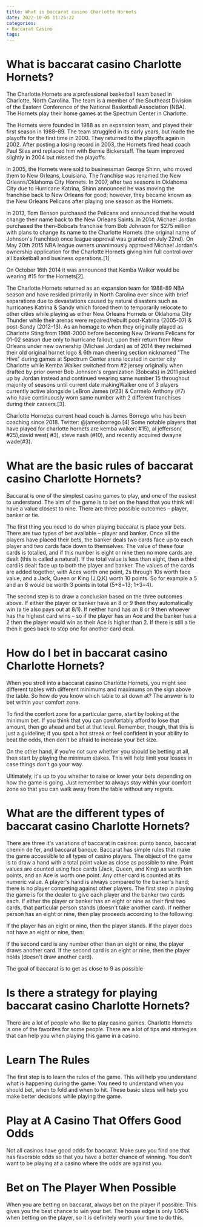 ```yaml
---
title: What is baccarat casino Charlotte Hornets
date: 2022-10-05 11:25:22
categories:
- Baccarat Casino
tags:
---
```



#  What is baccarat casino Charlotte Hornets?

The Charlotte Hornets are a professional basketball team based in Charlotte, North Carolina. The team is a member of the Southeast Division of the Eastern Conference of the National Basketball Association (NBA). The Hornets play their home games at the Spectrum Center in Charlotte.

The Hornets were founded in 1988 as an expansion team, and played their first season in 1988–89. The team struggled in its early years, but made the playoffs for the first time in 2000. They returned to the playoffs again in 2002. After posting a losing record in 2003, the Hornets fired head coach Paul Silas and replaced him with Bernie Bickerstaff. The team improved slightly in 2004 but missed the playoffs.

In 2005, the Hornets were sold to businessman George Shinn, who moved them to New Orleans, Louisiana. The franchise was renamed the New Orleans/Oklahoma City Hornets. In 2007, after two seasons in Oklahoma City due to Hurricane Katrina, Shinn announced he was moving the franchise back to New Orleans for good; however, they became known as the New Orleans Pelicans after playing one season as the Hornets.

In 2013, Tom Benson purchased the Pelicans and announced that he would change their name back to the New Orleans Saints. In 2014, Michael Jordan purchased the then-Bobcats franchise from Bob Johnson for $275 million with plans to change its name to the Charlotte Hornets (the original name of Johnson's franchise) once league approval was granted on July 22nd). On May 20th 2015 NBA league owners unanimously approved Michael Jordan's ownership application for the Charlotte Hornets giving him full control over all basketball and business operations.[1]

On October 16th 2014 it was announced that Kemba Walker would be wearing #15 for the Hornets[2].

The Charlotte Hornets returned as an expansion team for 1988-89 NBA season and have resided primarily in North Carolina ever since with brief separations due to devastations caused by natural disasters such as hurricanes Katrina & Sandy which forced them to temporarily relocate to other cities while playing as either New Orleans Hornets or Oklahoma City Thunder while their arenas were repaired/rebuilt post-Katrina (2005-07) & post-Sandy (2012-13). As an homage to when they originally played as Charlotte Sting from 1988-2000 before becoming New Orleans Pelicans for 01-02 season due only to hurricane fallout, upon their return from New Orleans under new ownership (Michael Jordan) as of 2014 they reclaimed their old original hornet logo & 6th man cheering section nicknamed "The Hive" during games at Spectrum Center arena located in center city Charlotte while Kemba Walker switched from #2 jersey originally when drafted by prior owner Bob Johnson's organization (Bobcats) in 2011 picked up by Jordan instead and continued wearing same number 15 throughout majority of seasons until current date makingWalker one of 3 players currently active alongside LeBron James (#23) & Carmelo Anthony (#7) who have continuously worn same number with 2 different franchises during their careers.[3]. 

Charlotte Hornetss current head coach is James Borrego who has been coaching since 2018. Twitter: @jamesborrego [4]   Some notable players that have played for charlotte hornets are kemba walker( #15), al jefferson( #25),david west( #3), steve nash (#10), and recently acquired dwayne wade(#3).

#  What are the basic rules of baccarat casino Charlotte Hornets?

Baccarat is one of the simplest casino games to play, and one of the easiest to understand. The aim of the game is to bet on the hand that you think will have a value closest to nine. There are three possible outcomes – player, banker or tie.

The first thing you need to do when playing baccarat is place your bets. There are two types of bet available – player and banker. Once all the players have placed their bets, the banker deals two cards face up to each player and two cards face down to themselves. The value of these four cards is totalled, and if this number is eight or nine then no more cards are dealt (this is called a natural). If the total value is less than eight, then a third card is dealt face up to both the player and banker. The values of the cards are added together, with Aces worth one point, 2s through 10s worth face value, and a Jack, Queen or King (J,Q,K) worth 10 points. So for example a 5 and an 8 would be worth 3 points in total (5+8=13; 1+3=4).

The second step is to draw a conclusion based on the three outcomes above. If either the player or banker have an 8 or 9 then they automatically win (a tie also pays out at 8/1). If neither hand has an 8 or 9 then whoever has the highest card wins – so if the player has an Ace and the banker has a 2 then the player would win as their Ace is higher than 2. If there is still a tie then it goes back to step one for another card deal.

#  How do I bet in baccarat casino Charlotte Hornets?

When you stroll into a baccarat casino Charlotte Hornets, you might see different tables with different minimums and maximums on the sign above the table. So how do you know which table to sit down at? The answer is to bet within your comfort zone.

To find the comfort zone for a particular game, start by looking at the minimum bet. If you think that you can comfortably afford to lose that amount, then go ahead and bet at that level. Remember, though, that this is just a guideline; if you spot a hot streak or feel confident in your ability to beat the odds, then don't be afraid to increase your bet size.

On the other hand, if you're not sure whether you should be betting at all, then start by playing the minimum stakes. This will help limit your losses in case things don't go your way.

Ultimately, it's up to you whether to raise or lower your bets depending on how the game is going. Just remember to always stay within your comfort zone so that you can walk away from the table without any regrets.

#  What are the different types of baccarat casino Charlotte Hornets?

There are three it's variations of baccarat in casinos: punto banco, baccarat chemin de fer, and baccarat banque.
Baccarat has simple rules that make the game accessible to all types of casino players. The object of the game is to draw a hand with a total point value as close as possible to nine. Point values are counted using face cards (Jack, Queen, and King) as worth ten points, and an Ace is worth one point.
Any other card is counted at its numeric value. 
A player's hand is always compared to the banker's hand; there is no player competing against other players. The first step in playing the game is for the dealer to give each player and the banker two cards each. If either the player or banker has an eight or nine as their first two cards, that particular person stands (doesn't take another card). If neither person has an eight or nine, then play proceeds according to the following:


If the player has an eight or nine, then the player stands. If the player does not have an eight or nine, then:


If the second card is any number other than an eight or nine, the player draws another card.
If the second card is an eight or nine, then the player holds (doesn't draw another card).

The goal of baccarat is to get as close to 9 as possible

#  Is there a strategy for playing baccarat casino Charlotte Hornets?

There are a lot of people who like to play casino games. Charlotte Hornets is one of the favorites for some people. There are a lot of tips and strategies that can help you when playing this game in a casino.

# Learn The Rules

The first step is to learn the rules of the game. This will help you understand what is happening during the game. You need to understand when you should bet, when to fold and when to hit. These basic steps will help you make better decisions while playing the game.

# Play at A Casino That Offers Good Odds

Not all casinos have good odds for baccarat. Make sure you find one that has favorable odds so that you have a better chance of winning. You don’t want to be playing at a casino where the odds are against you.

# Bet on The Player When Possible

When you are betting on baccarat, always bet on the player if possible. This gives you the best chance to win your bet. The house edge is only 1.06% when betting on the player, so it is definitely worth your time to do this.
